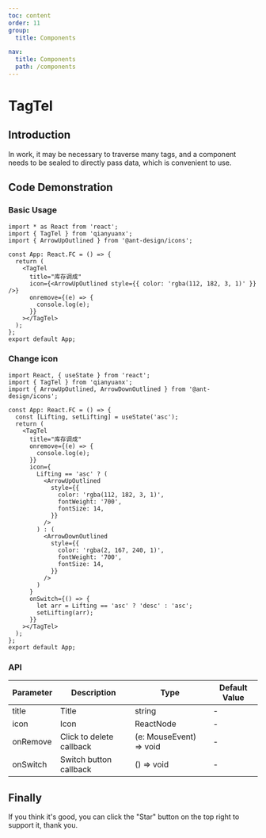 ```yaml
---
toc: content
order: 11
group:
  title: Components

nav:
  title: Components
  path: /components
---
```


# TagTel

## Introduction

In work, it may be necessary to traverse many tags, and a component needs to be sealed to directly pass data, which is convenient to use.

## Code Demonstration

### Basic Usage

```tsx
import * as React from 'react';
import { TagTel } from 'qianyuanx';
import { ArrowUpOutlined } from '@ant-design/icons';

const App: React.FC = () => {
  return (
    <TagTel
      title="库存调成"
      icon={<ArrowUpOutlined style={{ color: 'rgba(112, 182, 3, 1)' }} />}
      onremove={(e) => {
        console.log(e);
      }}
    ></TagTel>
  );
};
export default App;
```

### Change icon

```tsx
import React, { useState } from 'react';
import { TagTel } from 'qianyuanx';
import { ArrowUpOutlined, ArrowDownOutlined } from '@ant-design/icons';

const App: React.FC = () => {
  const [Lifting, setLifting] = useState('asc');
  return (
    <TagTel
      title="库存调成"
      onremove={(e) => {
        console.log(e);
      }}
      icon={
        Lifting == 'asc' ? (
          <ArrowUpOutlined
            style={{
              color: 'rgba(112, 182, 3, 1)',
              fontWeight: '700',
              fontSize: 14,
            }}
          />
        ) : (
          <ArrowDownOutlined
            style={{
              color: 'rgba(2, 167, 240, 1)',
              fontWeight: '700',
              fontSize: 14,
            }}
          />
        )
      }
      onSwitch={() => {
        let arr = Lifting == 'asc' ? 'desc' : 'asc';
        setLifting(arr);
      }}
    ></TagTel>
  );
};
export default App;
```

### API

| Parameter | Description              | Type                    | Default Value |
| --------- | ------------------------ | ----------------------- | ------------- |
| title     | Title                    | string                  | -             |
| icon      | Icon                     | ReactNode               | -             |
| onRemove  | Click to delete callback | (e: MouseEvent) => void | -             |
| onSwitch  | Switch button callback   | () => void              | -             |

## Finally

If you think it's good, you can click the "Star" button on the top right to support it, thank you.
